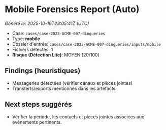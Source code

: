 # Mobile Forensics Report (Auto)
_Généré le: 2025-10-16T23:05:41Z (UTC)_

- Case: `cases/case-2025-ACME-007-dingueries`
- Type: **mobile**
- Dossier d'entrée: `cases/case-2025-ACME-007-dingueries/inputs/mobile`
- Fichiers détectés: **1**
- **Risque (Détection Lite)**: MOYEN (20/100)

## Findings (heuristiques)

- Messageries détectées (vérifier canaux et pièces jointes)
- Transferts/exports mentionnés dans les artefacts

## Next steps suggérés
- Vérifier la période, les contacts et pièces jointes associées aux événements pertinents.
